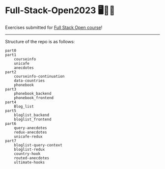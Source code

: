 # Full-Stack-Open2023 🖥️🚀🌠
Exercises submitted for [Full Stack Open course](https://fullstackopen.com/en/)!

___

Structure of the repo is as follows:
~~~
part0
part1
    courseinfo
    unicafe
    anecdotes
part2
    courseinfo-continuation
    data-countries
    phonebook
part3
    phonebook_backend
    phonebook_frontend
part4
    Blog_list
part5
    bloglist_backend
    bloglist_frontend
part6
    query-anecdotes
    redux-anecdotes
    unicafe-redux
part7
    bloglist-query-context
    bloglist-redux
    country-hook
    routed-anecdotes
    ultimate-hooks


~~~
